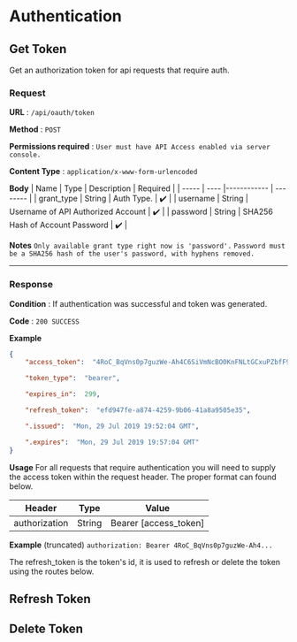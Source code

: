 # Authentication


## Get Token
Get an authorization token for api requests that require auth.

### Request
**URL** : `/api/oauth/token`

**Method** : `POST`

**Permissions required** : `User must have API Access enabled via server console.`

**Content Type** : `application/x-www-form-urlencoded`

**Body**
| Name  | Type | Description | Required |
| ----- | ---- |------------ | -------- |
| grant_type | String  | Auth Type. | :heavy_check_mark: |
| username | String  | Username of API Authorized Account | :heavy_check_mark: |
| password | String  | SHA256 Hash of Account Password | :heavy_check_mark: |


**Notes**
`Only available grant type right now is 'password'.`
`Password must be a SHA256 hash of the user's password, with hyphens removed.`

---

### Response

**Condition** : If authentication was successful and token was generated.

**Code** : `200 SUCCESS`

**Example**
```json
{
	"access_token":  "4RoC_BqVns0p7guzWe-Ah4C6SiVmNcBO0KnFNLtGCxuPZbfF9QJnGc5zbrhM-EQ8c_fajWk076pyI-bjaUPsfyd_c2u5XLCANc4khfpTmq87ksvjDpMI87NVIWOCy1QAUTQoszf-CSkweyw-At31UjBUBTQ6iuidQcG-eZqdnecjKDWQ5vOBZpjI-Xlz7m8UZBjuEWf4sFIqbAnIQl54F8VSIr26QtcUROkUWepLFPqSa8ZO110vg5xefTy-wJmEwbn1zOAuSMR6yKah39GBU_xtkuHw1WaiJ_iSQLRiF7z-v0Ct1DYbMrmqaVdFI1xUwsrFN3WWgwpxxsXEBajcFkL9Ou7MSQBwWlI5sU4WlYJbKAGlaMJU9sohK5I3Q3B34UTub0xNdiyhqzn9E0HIep_RUzzE1YZhGmV3bBoV-cYTxSTfpTXIFuH9f8tbv-FPhylWY__hqndUKVpq4ez2n9HqfCdDi6HdYd1mcTyDTABdy248VeMPqiwKUl-95w87",

	"token_type":  "bearer",

	"expires_in":  299,

	"refresh_token":  "efd947fe-a874-4259-9b06-41a8a9505e35",

	".issued":  "Mon, 29 Jul 2019 19:52:04 GMT",

	".expires":  "Mon, 29 Jul 2019 19:57:04 GMT"
}
```


**Usage**
For all requests that require authentication you will need to supply the access token within the request header. The proper format can found below.

| Header | Type | Value | 
| ----- | ---- |------------ |
| authorization | String  | Bearer [access_token] |


**Example** (truncated)
`authorization: Bearer 4RoC_BqVns0p7guzWe-Ah4...`

The refresh_token is the token's id, it is used to refresh or delete the token using the routes below.



## Refresh Token


## Delete Token


